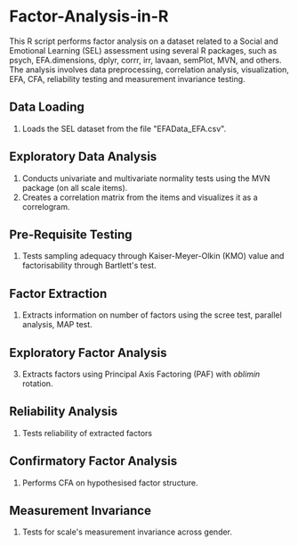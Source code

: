 # Factor-Analysis-in-R
This R script performs factor analysis on a dataset related to a Social and Emotional Learning (SEL) assessment using several R packages, such as psych, EFA.dimensions, dplyr, corrr, irr, lavaan, semPlot, MVN, and others. The analysis involves data preprocessing, correlation analysis, visualization, EFA, CFA, reliability testing and measurement invariance testing.

## Data Loading
1. Loads the SEL dataset from the file "EFAData_EFA.csv".
## Exploratory Data Analysis
1. Conducts univariate and multivariate normality tests using the MVN package (on all scale items).
2. Creates a correlation matrix from the items and visualizes it as a correlogram.
## Pre-Requisite Testing
1. Tests sampling adequacy through Kaiser-Meyer-Olkin (KMO) value and factorisability through Bartlett's test.
## Factor Extraction
1. Extracts information on number of factors using the scree test, parallel analysis, MAP test.
## Exploratory Factor Analysis
3. Extracts factors using Principal Axis Factoring (PAF) with _oblimin_ rotation.
## Reliability Analysis
1. Tests reliability of extracted factors
## Confirmatory Factor Analysis
1. Performs CFA on hypothesised factor structure.
## Measurement Invariance
1. Tests for scale's measurement invariance across gender.

